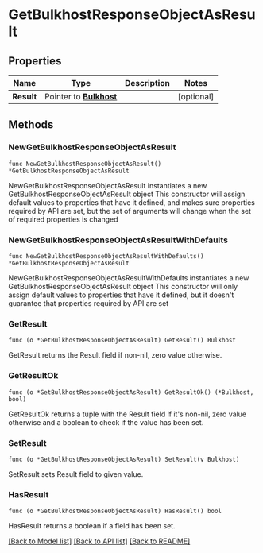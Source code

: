 # GetBulkhostResponseObjectAsResult

## Properties

Name | Type | Description | Notes
------------ | ------------- | ------------- | -------------
**Result** | Pointer to [**Bulkhost**](Bulkhost.md) |  | [optional] 

## Methods

### NewGetBulkhostResponseObjectAsResult

`func NewGetBulkhostResponseObjectAsResult() *GetBulkhostResponseObjectAsResult`

NewGetBulkhostResponseObjectAsResult instantiates a new GetBulkhostResponseObjectAsResult object
This constructor will assign default values to properties that have it defined,
and makes sure properties required by API are set, but the set of arguments
will change when the set of required properties is changed

### NewGetBulkhostResponseObjectAsResultWithDefaults

`func NewGetBulkhostResponseObjectAsResultWithDefaults() *GetBulkhostResponseObjectAsResult`

NewGetBulkhostResponseObjectAsResultWithDefaults instantiates a new GetBulkhostResponseObjectAsResult object
This constructor will only assign default values to properties that have it defined,
but it doesn't guarantee that properties required by API are set

### GetResult

`func (o *GetBulkhostResponseObjectAsResult) GetResult() Bulkhost`

GetResult returns the Result field if non-nil, zero value otherwise.

### GetResultOk

`func (o *GetBulkhostResponseObjectAsResult) GetResultOk() (*Bulkhost, bool)`

GetResultOk returns a tuple with the Result field if it's non-nil, zero value otherwise
and a boolean to check if the value has been set.

### SetResult

`func (o *GetBulkhostResponseObjectAsResult) SetResult(v Bulkhost)`

SetResult sets Result field to given value.

### HasResult

`func (o *GetBulkhostResponseObjectAsResult) HasResult() bool`

HasResult returns a boolean if a field has been set.


[[Back to Model list]](../README.md#documentation-for-models) [[Back to API list]](../README.md#documentation-for-api-endpoints) [[Back to README]](../README.md)


